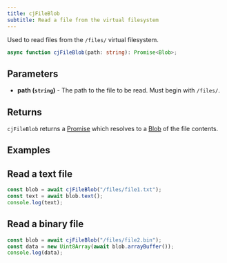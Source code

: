 ```yaml
---
title: cjFileBlob
subtitle: Read a file from the virtual filesystem
---
```


Used to read files from the `/files/` virtual filesystem.

```ts
async function cjFileBlob(path: string): Promise<Blob>;
```

## Parameters

- **path (`string`)** - The path to the file to be read. Must begin with `/files/`.

## Returns

`cjFileBlob` returns a [Promise] which resolves to a [Blob] of the file contents.

## Examples

## Read a text file

```js
const blob = await cjFileBlob("/files/file1.txt");
const text = await blob.text();
console.log(text);
```

## Read a binary file

```js
const blob = await cjFileBlob("/files/file2.bin");
const data = new Uint8Array(await blob.arrayBuffer());
console.log(data);
```

[Promise]: https://developer.mozilla.org/en-US/docs/Web/JavaScript/Reference/Global_Objects/Promise
[Blob]: https://developer.mozilla.org/en-US/docs/Web/API/Blob
